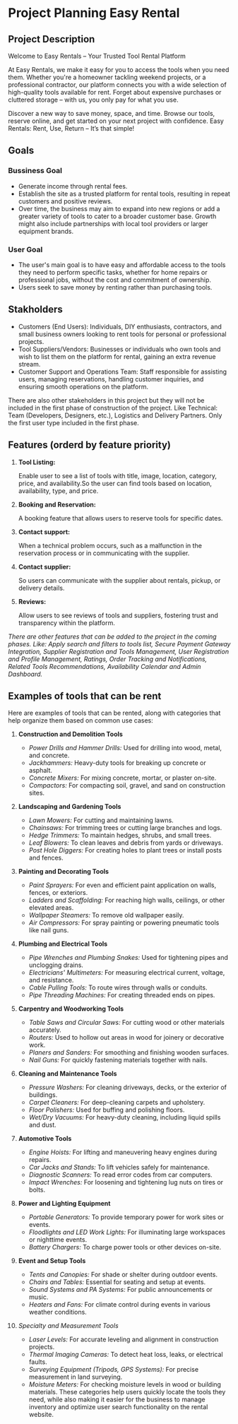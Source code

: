 # Project Planning Easy Rental

## Project Description
Welcome to Easy Rentals – Your Trusted Tool Rental Platform

At Easy Rentals, we make it easy for you to access the tools when you need them. Whether you're a homeowner tackling weekend projects, or a professional contractor, our platform connects you with a wide selection of high-quality tools available for rent. Forget about expensive purchases or cluttered storage – with us, you only pay for what you use.

Discover a new way to save money, space, and time. Browse our tools, reserve online, and get started on your next project with confidence. Easy Rentals: Rent, Use, Return – It’s that simple!


## Goals

### Bussiness Goal
   
   - Generate income through rental fees.
   - Establish the site as a trusted platform for rental tools, resulting in repeat customers and positive reviews.
   - Over time, the business may aim to expand into new regions or add a greater variety of tools to cater to a broader customer base. Growth might also include partnerships with local tool providers or larger equipment brands.

### User Goal
   - The user's main goal is to have easy and affordable access to the tools they need to perform specific tasks, whether for home repairs or professional jobs, without the cost and commitment of ownership.
   - Users seek to save money by renting rather than purchasing tools.

## Stakholders 
- Customers (End Users):
  Individuals, DIY enthusiasts, contractors, and small business owners looking to rent tools for personal or professional projects.
- Tool Suppliers/Vendors:
  Businesses or individuals who own tools and wish to list them on the platform for rental, gaining an extra revenue stream.
- Customer Support and Operations Team:
  Staff responsible for assisting users, managing reservations, handling customer inquiries, and ensuring smooth operations on the platform.

There are also other stakeholders in this project but they will not be included in the first phase of construction of the project. Like Technical: Team (Developers, Designers, etc.), Logistics and Delivery Partners. Only the first user type included in the first phase.

## Features (orderd by feature priority)
1. **Tool Listing:**
   
   Enable user to see a list of tools with title, image, location, category, price, and availability.So the user can find tools based on location, availability, type, and price.


2. **Booking and Reservation:**

   A booking feature that allows users to reserve tools for specific dates.

   
3. **Contact support:**

   When a technical problem occurs, such as a malfunction in the reservation process or in communicating with the supplier.

  
4. **Contact supplier:**

   So users can communicate with the supplier about rentals, pickup, or delivery details.

    
5. **Reviews:**

   Allow users to see reviews of tools and suppliers, fostering trust and transparency within the platform.
   


*There are other features that can be added to the project in the coming phases. Like: Apply search and filters to tools list, Secure Payment Gateway Integration, Supplier Registration and Tools Management, User Registration and Profile Management, Ratings, Order Tracking and Notifications, Related Tools Recommendations, Availability Calendar and Admin Dashboard.*

## Examples of tools that can be rent 
Here are examples of tools that can be rented, along with categories that help organize them based on common use cases:

1. **Construction and Demolition Tools**
    - *Power Drills and Hammer Drills:* Used for drilling into wood, metal, and concrete.
    - *Jackhammers:* Heavy-duty tools for breaking up concrete or asphalt.
    - *Concrete Mixers:* For mixing concrete, mortar, or plaster on-site.
    - *Compactors:* For compacting soil, gravel, and sand on construction sites.

2. **Landscaping and Gardening Tools**
    - *Lawn Mowers:* For cutting and maintaining lawns.
    - *Chainsaws:* For trimming trees or cutting large branches and logs.
    - *Hedge Trimmers:* To maintain hedges, shrubs, and small trees.
    - *Leaf Blowers:* To clean leaves and debris from yards or driveways.
    - *Post Hole Diggers:* For creating holes to plant trees or install posts and fences.

3. **Painting and Decorating Tools**
    - *Paint Sprayers:* For even and efficient paint application on walls, fences, or exteriors.
    - *Ladders and Scaffolding:* For reaching high walls, ceilings, or other elevated areas.
    - *Wallpaper Steamers:* To remove old wallpaper easily.
    - *Air Compressors:* For spray painting or powering pneumatic tools like nail guns.

4. **Plumbing and Electrical Tools**
    - *Pipe Wrenches and Plumbing Snakes:* Used for tightening pipes and unclogging drains.
    - *Electricians' Multimeters:* For measuring electrical current, voltage, and resistance.
    - *Cable Pulling Tools:* To route wires through walls or conduits.
    - *Pipe Threading Machines:* For creating threaded ends on pipes.

5. **Carpentry and Woodworking Tools**
    - *Table Saws and Circular Saws:* For cutting wood or other materials accurately.
    - *Routers:* Used to hollow out areas in wood for joinery or decorative work.
    - *Planers and Sanders:* For smoothing and finishing wooden surfaces.
    - *Nail Guns:* For quickly fastening materials together with nails.

6. **Cleaning and Maintenance Tools**
    - *Pressure Washers:* For cleaning driveways, decks, or the exterior of buildings.
    - *Carpet Cleaners:* For deep-cleaning carpets and upholstery.
    - *Floor Polishers:* Used for buffing and polishing floors.
    - *Wet/Dry Vacuums:* For heavy-duty cleaning, including liquid spills and dust.

7. **Automotive Tools**
    - *Engine Hoists:* For lifting and maneuvering heavy engines during repairs.
    - *Car Jacks and Stands:* To lift vehicles safely for maintenance.
    - *Diagnostic Scanners:* To read error codes from car computers.
    - *Impact Wrenches:* For loosening and tightening lug nuts on tires or bolts.

8. **Power and Lighting Equipment**
    - *Portable Generators:* To provide temporary power for work sites or events.
    - *Floodlights and LED Work Lights:* For illuminating large workspaces or nighttime events.
    - *Battery Chargers:* To charge power tools or other devices on-site.

9. **Event and Setup Tools**
    - *Tents and Canopies:* For shade or shelter during outdoor events.
    - *Chairs and Tables:* Essential for seating and setup at events.
    - *Sound Systems and PA Systems:* For public announcements or music.
    - *Heaters and Fans:* For climate control during events in various weather conditions.

10. *Specialty and Measurement Tools*
    - *Laser Levels:* For accurate leveling and alignment in construction projects.
    - *Thermal Imaging Cameras:* To detect heat loss, leaks, or electrical faults.
    - *Surveying Equipment (Tripods, GPS Systems):* For precise measurement in land surveying.
    - *Moisture Meters:* For checking moisture levels in wood or building materials.
These categories help users quickly locate the tools they need, while also making it easier for the business to manage inventory and optimize user search functionality on the rental website.
